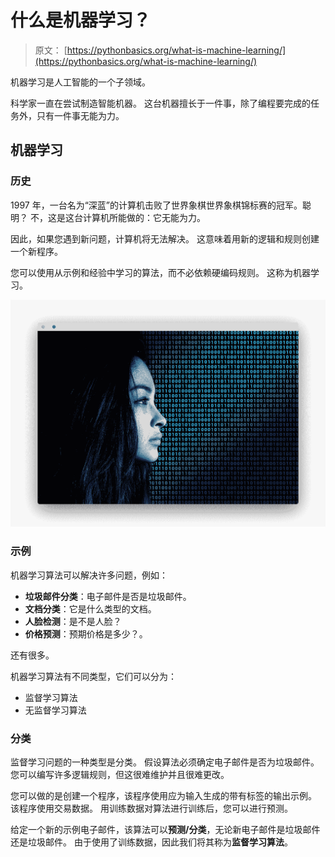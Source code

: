 # 什么是机器学习？

> 原文： [https://pythonbasics.org/what-is-machine-learning/](https://pythonbasics.org/what-is-machine-learning/)

机器学习是人工智能的一个子领域。

科学家一直在尝试制造智能机器。 这台机器擅长于一件事，除了编程要完成的任务外，只有一件事无能为力。



## 机器学习

### 历史

1997 年，一台名为“深蓝”的计算机击败了世界象棋世界象棋锦标赛的冠军。聪明？ 不，这是这台计算机所能做的：它无能为力。

因此，如果您遇到新问题，计算机将无法解决。 这意味着用新的逻辑和规则创建一个新程序。

您可以使用从示例和经验中学习的算法，而不必依赖硬编码规则。 这称为机器学习。

![artificial intelligence](img/c14011f6cb8ac3d59afd69054b81ea28.jpg)

### 示例

机器学习算法可以解决许多问题，例如：

*   **垃圾邮件分类**：电子邮件是否是垃圾邮件。
*   **文档分类**：它是什么类型的文档。
*   **人脸检测**：是不是人脸？
*   **价格预测**：预期价格是多少？。

还有很多。

机器学习算法有不同类型，它们可以分为：

*   监督学习算法
*   无监督学习算法

### 分类

监督学习问题的一种类型是分类。 假设算法必须确定电子邮件是否为垃圾邮件。 您可以编写许多逻辑规则，但这很难维护并且很难更改。

您可以做的是创建一个程序，该程序使用应为输入生成的带有标签的输出示例。 该程序使用交易数据。 用训练数据对算法进行训练后，您可以进行预测。

给定一个新的示例电子邮件，该算法可以**预测/分类**，无论新电子邮件是垃圾邮件还是垃圾邮件。 由于使用了训练数据，因此我们将其称为**监督学习算法**。